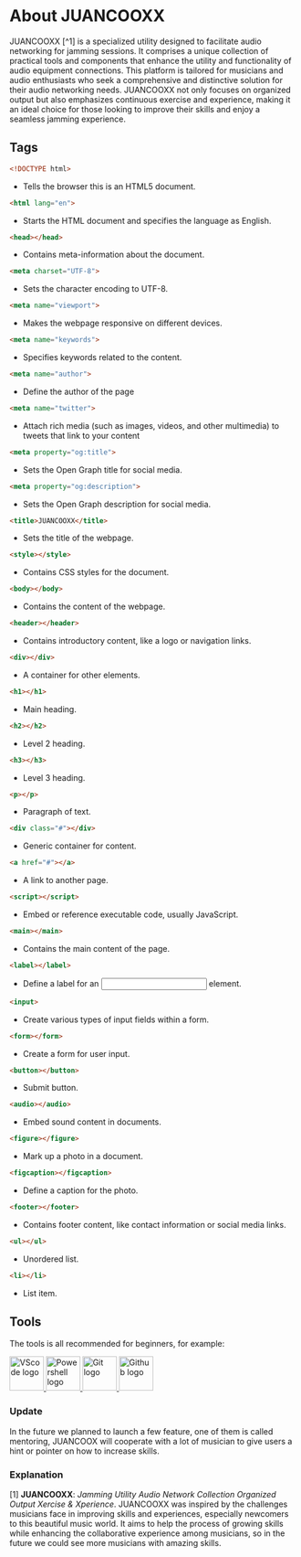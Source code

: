 # About JUANCOOXX
 JUANCOOXX [^1] is a specialized utility designed to facilitate audio networking for jamming sessions. It comprises a unique collection of practical tools and components that enhance the utility and functionality of audio equipment connections. This platform is tailored for musicians and audio enthusiasts who seek a comprehensive and distinctive solution for their audio networking needs. JUANCOOXX not only focuses on organized output but also emphasizes continuous exercise and experience, making it an ideal choice for those looking to improve their skills and enjoy a seamless jamming experience.

## Tags
```html
<!DOCTYPE html>
```
- Tells the browser this is an HTML5 document.

```html
<html lang="en">
```
- Starts the HTML document and specifies the language as English.

```html
<head></head>
```
- Contains meta-information about the document.

```html
<meta charset="UTF-8">
```
- Sets the character encoding to UTF-8.

```html
<meta name="viewport">
```
- Makes the webpage responsive on different devices.

```html
<meta name="keywords">
```
- Specifies keywords related to the content.

```html
<meta name="author">
```
- Define the author of the page

```html
<meta name="twitter">
```
- Attach rich media (such as images, videos, and other multimedia) to tweets that link to your content

```html
<meta property="og:title">
```
- Sets the Open Graph title for social media.

```html
<meta property="og:description">
```
- Sets the Open Graph description for social media.

```html
<title>JUANCOOXX</title>
```
- Sets the title of the webpage.

```html
<style></style>
```
- Contains CSS styles for the document.

```html
<body></body>
```
- Contains the content of the webpage.

```html
<header></header>
```
- Contains introductory content, like a logo or navigation links.

```html
<div></div>
```
- A container for other elements.

```html
<h1></h1>
```
- Main heading.

```html
<h2></h2>
```
- Level 2 heading.

```html
<h3></h3>
```
- Level 3 heading.

```html
<p></p>
```
- Paragraph of text.

```html
<div class="#"></div>
```
- Generic container for content.

```html
<a href="#"></a>
```
- A link to another page.

```html
<script></script>
```
- Embed or reference executable code, usually JavaScript.

```html
<main></main>
```
- Contains the main content of the page.

```html
<label></label>
```
- Define a label for an <input> element.

```html
<input>
```
- Create various types of input fields within a form.

```html
<form></form>
```
- Create a form for user input.

```html
<button></button>
```
- Submit button.

```html
<audio></audio>
```
- Embed sound content in documents.

```html
<figure></figure>
```
- Mark up a photo in a document.

```html
<figcaption></figcaption>
```
- Define a caption for the photo.

```html
<footer></footer>
```
- Contains footer content, like contact information or social media links.

```html
<ul></ul>
```
- Unordered list.

```html
<li></li>
```
- List item.

## Tools
The tools is all recommended for beginners, for example:

<a href="https://code.visualstudio.com/download">
<img title="Visual Studio Code" src="https://avatars.githubusercontent.com/u/25044327?v=4" alt="VScode logo" style="width:60px;height:60px;">
</a>

<a href="https://learn.microsoft.com/en-us/powershell/scripting/install/installing-powershell-on-windows?view=powershell-7.4">
<img title="Windows Powershell" src="https://encrypted-tbn0.gstatic.com/images?q=tbn:ANd9GcR8Ffog4dO8G5cLNPGYwscUZr-HhCAtVqfQKg&s" alt="Powershell logo" style="width:60px;height:60px;">
</a>

<a href="https://www.git-scm.com/downloads">
<img title="Git" src="https://git-scm.com/images/logos/downloads/Git-Icon-1788C.png" alt="Git logo" style="width:60px;height:60px;">
</a>

<a href="https://github.com/">
<img title="Github" src="https://cdn-icons-png.flaticon.com/512/25/25231.png" alt="Github logo" style="width:60px;height:60px;">
</a>

### Update
In the future we planned to launch a few feature, one of them is called mentoring, JUANCOOX will cooperate with a lot of musician to give users a hint or pointer on how to increase skills.

### Explanation
[1] **JUANCOOXX**: *Jamming Utility Audio Network Collection Organized Output Xercise & Xperience*.
JUANCOOXX was inspired by the challenges musicians face in improving skills and experiences, especially newcomers to this beautiful music world. It aims to help the process of growing skills while enhancing the collaborative experience among musicians, so in the future we could see more musicians with amazing skills.
